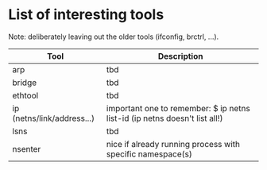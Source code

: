 # List of interesting tools

Note: deliberately leaving out the older tools (ifconfig, brctrl, ...).


Tool                        | Description
----------------------------|-----------------------------
arp                         | tbd
bridge                      | tbd
ethtool                     | tbd
ip (netns/link/address...)  | important one to remember: $ ip netns list-id (ip netns doesn't list all!)
lsns                        | tbd
nsenter                     | nice if already running process with specific namespace(s)

